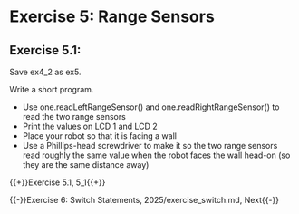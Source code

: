 # Exercise 5: Range Sensors


## Exercise 5.1:

Save ex4_2 as ex5.

Write a short program.
- Use one.readLeftRangeSensor() and one.readRightRangeSensor() to read the two range sensors
- Print the values on LCD 1 and LCD 2
- Place your robot so that it is facing a wall
- Use a Phillips-head screwdriver to make it so the two range sensors read roughly the same value when the robot faces the wall head-on (so they are the same distance away)

{{+}}Exercise 5.1, 5_1{{+}}

{{-}}Exercise 6: Switch Statements, 2025/exercise_switch.md, Next{{-}}